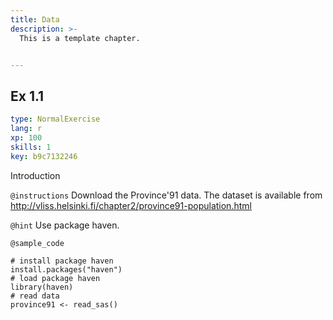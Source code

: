 ```yaml
---
title: Data
description: >-
  This is a template chapter.


---
```

## Ex 1.1

```yaml
type: NormalExercise
lang: r
xp: 100
skills: 1
key: b9c7132246
```

Introduction

`@instructions`
Download the Province'91 data. The dataset is available from [http://vliss.helsinki.fi/chapter2/province91-population.html ](url)

`@hint`
Use package haven.


`@sample_code`
```{r}
# install package haven
install.packages("haven")
# load package haven
library(haven)
# read data
province91 <- read_sas()
```





